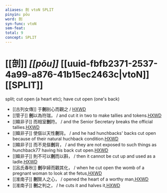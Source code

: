 ```yaml
---
aliases: 剖 vtoN SPLIT
pinyin: pōu
word: 剖
syn-func: vtoN
sem-feat: 
total: 9
concept: SPLIT 
---
```

# [[剖]] *[[pōu]]*  [[uuid-fbfb2371-2537-4a99-a876-41b15ec2463c|vtoN]] [[SPLIT]]
split; cut open (a heart etc); have cut open (one's back)
 - [[古列女傳]] 于**剖**剖心而觀之 / [HXWD](https://hxwd.org/textview.html?location=CH1c0897_CHANT_007-3a.45)
 - [[管子]] **剖**以為符瑞， / and cut it in two to make tallies and tokens.[HXWD](https://hxwd.org/textview.html?location=KR3c0001_tls_014-11a.8)
 - [[韓非子]] 而相室**剖**符。 / and the Senior Secretary breaks the official tallies.[HXWD](https://hxwd.org/textview.html?location=KR3c0005_tls_011-39a.4)
 - [[韓非子]] 使傴以天性**剖**背。 / and he had hunchbacks' backs cut open because of their natural huchback condition.[HXWD](https://hxwd.org/textview.html?location=KR3c0005_tls_025-21a.7)
 - [[韓非子]] 而不見傴**剖**背， / and they are not exposed to such things as hunchback77 having his back cut open.[HXWD](https://hxwd.org/textview.html?location=KR3c0005_tls_027-8a.7)
 - [[韓非子]] 則不可以**剖**而以斟， / then it cannot be cut up and used as a ladle.[HXWD](https://hxwd.org/textview.html?location=KR3c0005_tls_032-51a.8)
 - [[呂氏春秋]] **剖**孕婦而觀其化， / when he cut open the womb of a pregnant woman to look at the fetus,[HXWD](https://hxwd.org/textview.html?location=KR3j0009_tls_023-6a.222)
 - [[淮南子]] **剖**賢人之心，
                     / opened the heart of a worthy man,[HXWD](https://hxwd.org/textview.html?location=KR3j0010_tls_002-33a.33)
 - [[淮南子]] **剖**之判之， / he cuts it and halves it,[HXWD](https://hxwd.org/textview.html?location=KR3j0010_tls_011-19a.28)